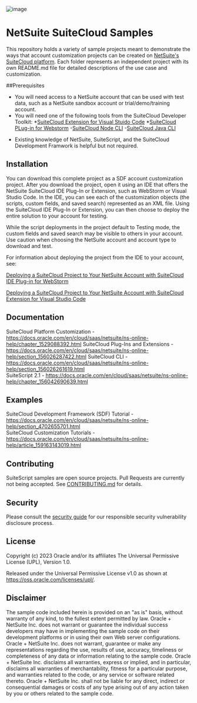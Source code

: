 ![image](https://user-images.githubusercontent.com/52827300/220511950-34c148c4-b8f8-452e-b01d-201070f0cd0a.png)

# NetSuite SuiteCloud Samples

This repository holds a variety of sample projects meant to demonstrate the ways that account customization projects can be created on [NetSuite's SuiteCloud platform](https://www.netsuite.com/portal/platform.shtml). Each folder represents an independent project with its own README.md file for detailed descriptions of the use case and customization.  

##Prerequisites
* You will need access to a NetSuite account that can be used with test data, such as a NetSuite sandbox account or trial/demo/training account.
* You will need one of the following tools from the SuiteCloud Developer Toolkit: 
    *[SuiteCloud Extension for Visual Stuido Code](https://docs.oracle.com/en/cloud/saas/netsuite/ns-online-help/article_159223155621.html) 
    *[SuiteCloud PLug-in for Webstorm](https://docs.oracle.com/en/cloud/saas/netsuite/ns-online-help/section_1529431804.html) 
    -[SuiteCloud Node CLI](https://github.com/oracle/netsuite-suitecloud-sdk) 
    -[SuiteCloud Java CLI](https://github.com/oracle/netsuite-suitecloud-sdk) 
- Existing knowledge of NetSuite, SuiteScript, and the SuiteCloud Development Framwork is helpful but not required.

## Installation

You can download this complete project as a SDF account customization project. After you download the project, open it using an IDE that offers the NetSuite SuiteCloud IDE Plug-In or Extension, such as WebStorm or Visual Studio Code. In the IDE, you can see each of the customization objects (the scripts, custom fields, and saved search) represented as an XML file. Using the SuiteCloud IDE Plug-In or Extension, you can then choose to deploy the entire solution to your account for testing.

While the script deployments in the project default to Testing mode, the custom fields and saved search may be visible to others in your account. Use caution when choosing the NetSuite account and account type to download and test.


For information about deploying the project from the IDE to your account, see:

[Deploying a SuiteCloud Project to Your NetSuite Account with SuiteCloud IDE Plug-in for WebStorm](https://docs.oracle.com/en/cloud/saas/netsuite/ns-online-help/section_1539789992.html)

[Deploying a SuiteCloud Project to Your NetSuite Account with SuiteCloud Extension for Visual Studio Code](https://docs.oracle.com/en/cloud/saas/netsuite/ns-online-help/section_160147342366.html)

## Documentation

SuiteCloud Platform Customization - https://docs.oracle.com/en/cloud/saas/netsuite/ns-online-help/chapter_1529088392.html
SuiteCloud Plug-Ins and Extensions  - https://docs.oracle.com/en/cloud/saas/netsuite/ns-online-help/section_156026287422.html
SuiteCloud CLI - https://docs.oracle.com/en/cloud/saas/netsuite/ns-online-help/section_156026261619.html  
SuiteScript 2.1 - https://docs.oracle.com/en/cloud/saas/netsuite/ns-online-help/chapter_156042690639.html

## Examples

SuiteCloud Development Framework (SDF) Tutorial - https://docs.oracle.com/en/cloud/saas/netsuite/ns-online-help/section_4702655701.html  
SuiteCloud Customization Tutorials - https://docs.oracle.com/en/cloud/saas/netsuite/ns-online-help/article_159163143019.html

## Contributing

SuiteScript samples are open source projects. Pull Requests are currently not being accepted. See [CONTRIBUTING.md](CONTRIBUTING.md) for details.

## Security

Please consult the [security guide](./SECURITY.md) for our responsible security vulnerability disclosure process.

## License
Copyright (c) 2023 Oracle and/or its affiliates The Universal Permissive License (UPL), Version 1.0.

Released under the Universal Permissive License v1.0 as shown at
<https://oss.oracle.com/licenses/upl/>.

## Disclaimer

The sample code included herein is provided on an "as is" basis, without warranty of any kind, to the fullest extent permitted by law. Oracle + NetSuite Inc. does not warrant or guarantee the individual success developers may have in implementing the sample code on their development platforms or in using their own Web server configurations. Oracle + NetSuite Inc. does not warrant, guarantee or make any representations regarding the use, results of use, accuracy, timeliness or completeness of any data or information relating to the sample code. Oracle + NetSuite Inc. disclaims all warranties, express or implied, and in particular, disclaims all warranties of merchantability, fitness for a particular purpose, and warranties related to the code, or any service or software related thereto. Oracle + NetSuite Inc. shall not be liable for any direct, indirect or consequential damages or costs of any type arising out of any action taken by you or others related to the sample code.

